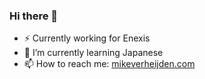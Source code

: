 ### Hi there 👋

- ⚡ Currently working for Enexis
- 🌱 I’m currently learning Japanese
- 📫 How to reach me: [mikeverheijden.com](www.mikeverheijden.com)

<!--
**mmhverheijden/mmhverheijden** is a ✨ _special_ ✨ repository because its `README.md` (this file) appears on your GitHub profile.

Here are some ideas to get you started:

- 🔭 I’m currently working on ...
- 🌱 I’m currently learning ...
- 👯 I’m looking to collaborate on ...
- 🤔 I’m looking for help with ...
- 💬 Ask me about ...
- 📫 How to reach me: ...
- 😄 Pronouns: ...
- ⚡ Fun fact: ...
-->
